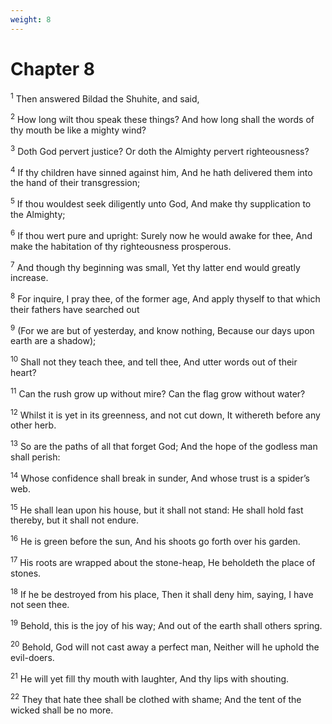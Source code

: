 ```yaml
---
weight: 8
---
```


# Chapter 8

<sup>1</sup> Then answered Bildad the Shuhite, and said, 

<sup>2</sup> How long wilt thou speak these things? And how long shall the words of thy mouth be like a mighty wind? 

<sup>3</sup> Doth God pervert justice? Or doth the Almighty pervert righteousness? 

<sup>4</sup> If thy children have sinned against him, And he hath delivered them into the hand of their transgression; 

<sup>5</sup> If thou wouldest seek diligently unto God, And make thy supplication to the Almighty; 

<sup>6</sup> If thou wert pure and upright: Surely now he would awake for thee, And make the habitation of thy righteousness prosperous. 

<sup>7</sup> And though thy beginning was small, Yet thy latter end would greatly increase. 

<sup>8</sup> For inquire, I pray thee, of the former age, And apply thyself to that which their fathers have searched out 

<sup>9</sup> (For we are but of yesterday, and know nothing, Because our days upon earth are a shadow); 

<sup>10</sup> Shall not they teach thee, and tell thee, And utter words out of their heart? 

<sup>11</sup> Can the rush grow up without mire? Can the flag grow without water? 

<sup>12</sup> Whilst it is yet in its greenness, and not cut down, It withereth before any other herb. 

<sup>13</sup> So are the paths of all that forget God; And the hope of the godless man shall perish: 

<sup>14</sup> Whose confidence shall break in sunder, And whose trust is a spider’s web. 

<sup>15</sup> He shall lean upon his house, but it shall not stand: He shall hold fast thereby, but it shall not endure. 

<sup>16</sup> He is green before the sun, And his shoots go forth over his garden. 

<sup>17</sup> His roots are wrapped about the stone-heap, He beholdeth the place of stones. 

<sup>18</sup> If he be destroyed from his place, Then it shall deny him, saying, I have not seen thee. 

<sup>19</sup> Behold, this is the joy of his way; And out of the earth shall others spring. 

<sup>20</sup> Behold, God will not cast away a perfect man, Neither will he uphold the evil-doers. 

<sup>21</sup> He will yet fill thy mouth with laughter, And thy lips with shouting. 

<sup>22</sup> They that hate thee shall be clothed with shame; And the tent of the wicked shall be no more. 


